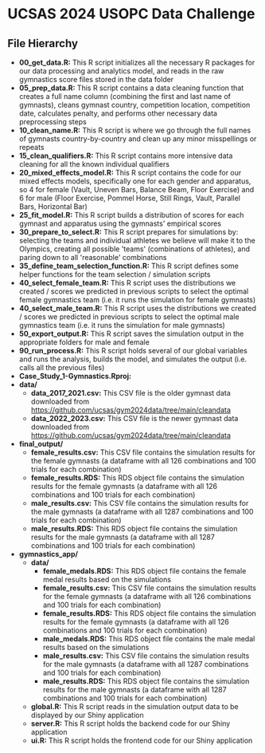 # UCSAS 2024 USOPC Data Challenge


## File Hierarchy

* **00_get_data.R:** This R script initializes all the necessary R packages for our data processing and analytics model, and reads in the raw gymnastics score files stored in the data folder
* **05_prep_data.R:** This R script contains a data cleaning function that creates a full name column (combining the first and last name of gymnasts), cleans gymnast country, competition location, competition date, calculates penalty, and performs other necessary data preprocessing steps
* **10_clean_name.R:** This R script is where we go through the full names of gymnasts country-by-country and clean up any minor misspellings or repeats
* **15_clean_qualifiers.R:** This R script contains more intensive data cleaning for all the known individual qualifiers
* **20_mixed_effects_model.R:** This R script contains the code for our mixed effects models, specifically one for each gender and apparatus, so 4 for female (Vault, Uneven Bars,  Balance Beam, Floor Exercise) and 6 for male (Floor Exercise, Pommel Horse, Still Rings, Vault, Parallel Bars, Horizontal Bar)
* **25_fit_model.R:** This R script builds a distribution of scores for each gymnast and apparatus using the gymnasts' empirical scores
* **30_prepare_to_select.R:** This R script prepares for simulations by: selecting the teams and individual athletes we believe will make it to the Olympics, creating all possible 'teams' (combinations of athletes), and paring down to all 'reasonable' combinations
* **35_define_team_selection_function.R:** This R script defines some helper functions for the team selection / simulation scripts
* **40_select_female_team.R:** This R script uses the distributions we created / scores we predicted in previous scripts to select the optimal female gymnastics team (i.e. it runs the simulation for female gymnasts)
* **40_select_male_team.R:** This R script uses the distributions we created / scores we predicted in previous scripts to select the optimal male gymnastics team (i.e. it runs the simulation for male gymnasts)
* **50_export_output.R:** This R script saves the simulation output in the appropriate folders for male and female
* **90_run_process.R:** This R script holds several of our global variables and runs the analysis, builds the model, and simulates the output (i.e. calls all the previous files)
* **Case_Study_1-Gymnastics.Rproj:**
* **data/**
	* **data_2017_2021.csv:** This CSV file is the older gymnast data downloaded from https://github.com/ucsas/gym2024data/tree/main/cleandata
	* **data_2022_2023.csv:** This CSV file is the newer gymnast data downloaded from https://github.com/ucsas/gym2024data/tree/main/cleandata
* **final_output/**
	* **female_results.csv:** This CSV file contains the simulation results for the female gymnasts (a dataframe with all 126 combinations and 100 trials for each combination)
	* **female_results.RDS:** This RDS object file contains the simulation results for the female gymnasts (a dataframe with all 126 combinations and 100 trials for each combination)
	* **male_results.csv:** This CSV file contains the simulation results for the male gymnasts (a dataframe with all 1287 combinations and 100 trials for each combination)
	* **male_results.RDS:** This RDS object file contains the simulation results for the male gymnasts (a dataframe with all 1287 combinations and 100 trials for each combination)
* **gymnastics_app/**
	* **data/**
		* **female_medals.RDS:** This RDS object file contains the female medal results based on the simulations
		* **female_results.csv:** This CSV file contains the simulation results for the female gymnasts (a dataframe with all 126 combinations and 100 trials for each combination)
		* **female_results.RDS:** This RDS object file contains the simulation results for the female gymnasts (a dataframe with all 126 combinations and 100 trials for each combination)
		* **male_medals.RDS:** This RDS object file contains the male medal results based on the simulations
		* **male_results.csv:** This CSV file contains the simulation results for the male gymnasts (a dataframe with all 1287 combinations and 100 trials for each combination)
		* **male_results.RDS:** This RDS object file contains the simulation results for the male gymnasts (a dataframe with all 1287 combinations and 100 trials for each combination)
	* **global.R:** This R script reads in the simulation output data to be displayed by our Shiny application
	* **server.R:** This R script holds the backend code for our Shiny application
	* **ui.R:** This R script holds the frontend code for our Shiny application
